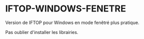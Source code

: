 # IFTOP-WINDOWS-FENETRE

Version de IFTOP pour Windows en mode fenêtré plus pratique.

Pas oublier d'installer les librairies.
